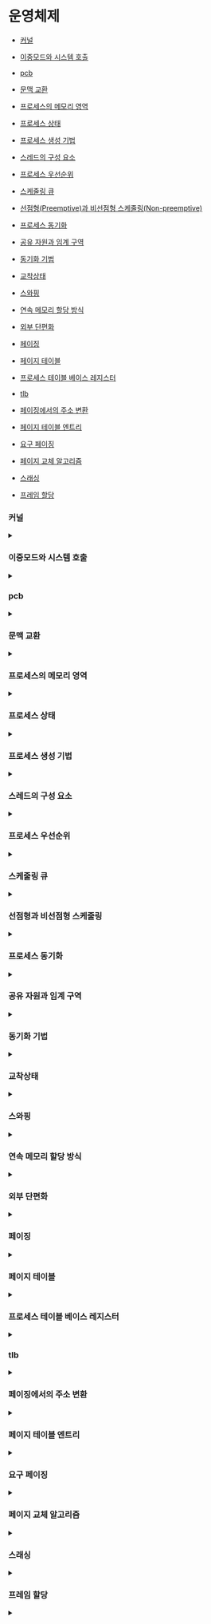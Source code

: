 # 운영체제

- [커널](#커널)
- [이중모드와 시스템 호출](#이중모드와-시스템-호출)
- [pcb](#pcb)
- [문맥 교환](#문맥-교환)
- [프로세스의 메모리 영역](#프로세스의-메모리-영역)

- [프로세스 상태](#프로세스-상태)
- [프로세스 생성 기법](#프로세스-생성-기법)
- [스레드의 구성 요소](#스레드의-구성-요소)
- [프로세스 우선순위](#프로세스-우선순위)
- [스케줄링 큐](#스케줄링-큐)
- [선점형(Preemptive)과 비선점형 스케줄링(Non-preemptive)](#선점형과-비선점형-스케줄링)

- [프로세스 동기화](#프로세스-동기화)
- [공유 자원과 임계 구역](#공유-자원과-임계-구역)
- [동기화 기법](#동기화-기법)

- [교착상태](#교착상태)
- [스와핑](#스와핑)
- [연속 메모리 할당 방식](#연속-메모리-할당-방식)
- [외부 단편화](#외부-단편화)

- [페이징](#페이징)
- [페이지 테이블](#페이지-테이블)
- [프로세스 테이블 베이스 레지스터](#프로세스-테이블-베이스-레지스터)
- [tlb](#tlb)
- [페이징에서의 주소 변환](#페이징에서의-주소-변환)
- [페이지 테이블 엔트리](#페이지-테이블-엔트리)
- [요구 페이징](#요구-페이징)
- [페이지 교체 알고리즘](#페이지-교체-알고리즘)
- [스래싱](#스래싱)
- [프레임 할당](#프레임-할당)

### 커널

<details>
<summary></summary>

운영체제의 핵심 서비스를 담당하는 부분을 커널(kernal)
- 프로세스 관리
- 자원 접근 및 할당
- 파일 시스템 관리

</details>


### 이중모드와 시스템 호출

<details>
<summary></summary>

CPU가 명령어를 실행하는 모드를 크게 사용자 모드와 커널 모드로 구분하는 방식

- 사용자 모드
    - 운영체제 서비스를 제공받을 수 없는 실행 모드
    - 커널 영역의 코드를 실행할 수 없는 실행 모드
    - 자원 접근 불가
- 커널 모드
    - 운영체제의 서비스를 제공받을 수 있는 실행 모드
    - 자원 접근을 비롯한 모든 명령어 실행 가능

시스템 호출     
- 커널 모드로 전환하여 실행하기 위해 호출
- 일종의 소프트웨어 인터럽트

</details>

### pcb

<details>
<summary></summary>

빠르게 번갈아 수행되는 프로세스들을 관리하기 위해 사용하는 자료구조 
운영체제는 커널 영역에 적재된 PCB를 보고 프로세스를 관리

PCB에 담기는 대표적인 정보
- pid
- 레지스터 값
- 프로세스 상태
- CPU 스케줄링 정보
- 메모리 정보
- 사용한 파일과 입출력장치 정보

</details>


### 문맥 교환

<details>
<summary></summary>

실행 문맥을 백업해두면 언제든 해당 프로세스의 실행을 재개할 수 있다
- 새로운 프로세스 실행을 위해 문맥을 복구하는 과정을
- 문맥  교환(context switching)이라 한다

</details>

### 프로세스의 메모리 영역

<details>
<summary></summary>

크게 코드 영역(=텍스트 영역), 데이터 영역, 힙 영역, 스택영역으로 프로세스는 사용자 영역에 저장

실행되는 동안 크기가 고정적 - 정적 할당 영역
- 코드 영역
    - 실행할 수 있는 코드, 기계어로 이루어진 명령어 저장
    - 데이터가 아닌 CPU가 실행할 명령어가 담기기에 read-only
- 데이터 영역
    - 프로그램 실행동안 유지할 데이터
    - 전역변수

실행 되는 동안 크기가 가변적 - 동적 할당 영역
- 힙 영역
    - 프로그래머가 직접 할당할 수 있는 저장공간
- 스택 영역
    - 데이터가 일시적으로 저장되는 공간
    - 매개변수, 지역변수
- 메모리간 충돌 방지를 위해 힙, 스택영역은 반대 방향으로 주소 할당

</details>

### 프로세스 상태

<details>
<summary></summary>

- 생성
- 준비
- 실행
    - 타이머 인터럽트 발생 시(할당된 시간 모두 사용 시) 준비상태
- 대기
- 종료

</details>

### 프로세스 생성 기법

<details>
<summary></summary>

시스템 호출

- fork : 자식 프로세스 생성
- exec : 자신의 메모리 공간을 다른 프로그램으로 교체(복사된 부모 프로세스의 메모리 영역과 별개)

</details>

### 스레드의 구성 요소

<details>
<summary></summary>

스레드 ID, 프로그램 카운터를 비롯한 레지스터값, 스택 등

실행에 필요한 최소한의 정보

프로세스를 이루는 모든 스레드들은 그 프로세스의 자원을 공유할 수 있다

</details>

### 프로세스 우선순위

<details>
<summary></summary>

I/O Bound Process, 입출력 집중 프로세스 > CPU Bound Process, CPU 집중 프로세스

I/O Bound Process 대기 상태에 더 많이 존재하기 떄문

</details>

### 스케줄링 큐

<details>
<summary></summary>

특정 자원(cpu,hdd, i/o devcie)을 이용하고 싶어하는 프로세스들을 큐에 삽입해서 자원을 이용하도록 만듦

</details>

### 선점형과 비선점형 스케줄링

<details>
<summary></summary>

선점형 스케줄링

현재 CPU를 사용중인 프로세스로부터 CPU 자원을 빼앗아 다른 프로세스에 할당

- 장점
    - 어느 한 프로세스의 자원 독점을 막고 프로세스들에 골고루 자원을 배분 가능
- 단점
    - 그만큼 문맥 교환 과정에서 오버헤드가 발생할 수 있다

비선점형 스케줄링

현재 CPU를 사용중인 프로세스의 작업이 끝날 때까지 프로세스 기다리기

- 장점
    - 선점형 스케줄링에 비해 문맥 교환에서 발생하는 오버헤드가 적다
- 단점
    - 모든 프로세스가 골고루 자원을 이용하기 어렵다


</details>


### 프로세스 동기화

<details>
<summary></summary>

실행 순서 제어: 프로세스를 올바른 순서대로 실행하기

상호 배제: 동시에 접근해서는 안되는 자원에 하나의 프로세스만 접근하게 하기

</details>

### 공유 자원과 임계 구역

<details>
<summary></summary>

공유 자원: 여러 프로세스 혹은 스레드가 공유하는 자원

임계 구역: 동시에 실행하면 문제가 발생하는 자원에 접근하는 코드 영역

</details>


### 동기화 기법

<details>
<summary></summary>

뮤텍스 락
세마포어
모니터

</details>


### 교착상태

<details>
<summary></summary>
 
일어나지 않을 사건을 기다리며 진행이 멈춰 버리는 현상

발생 조건
- 상호 배제
- 점유와 대기
- 비선점
- 환형 대기

 해결 방법
- 교착 상태 예방
- 교착 상태 회피
- 교착 상태 검출 후 회복
- 교착 상태 무시

</details>

### 스와핑

<details>
<summary></summary>

현재 사용되지 않는 프로세스들을 보조기억장치의 일부 영역(스왑 영역)으로 쫓아내고, 그렇게 생긴 빈 공간에 새 프로세스 적재

</details>

### 연속 메모리 할당 방식

<details>
<summary></summary>

프로세스는 메모리의 빈 공간에 할당

최초 적합, 최적 적합, 최악 적합

</details>

### 외부 단편화

<details>
<summary></summary>

- 프로세스들이 실행되고 종료되길 반복하며 메모리 사이에 빈 공간 발생

- 프로세스를 할당하기 어려울 만큼 작은 메모리 공간들로 인해 메모리가 낭비되는 현상

해결 방법

- 메모리 압축

- 가상 메모리 기법, 페이징

</details>

### 페이징

<details>
<summary></summary>

- 페이징은 프로세스를 일정한 크기로 자르고, 이를 메모리에 불연속적으로 할당하여 외부 단편화를 해결한다
- 프로세스의 논리 주소 공간을 페이지(page)라는 일정 단위로 자르고,
- 메모리의 물리 주소 공간을 프레임(frame)이라는 페이지와 동일한 일정한 단위로 자른 뒤
- 페이지를 프레임에 할당하는 가상 메모리 관리 기법
- 페이징에서의 스와핑을 통해 물리 메모리보다 큰 프로세스도 실행 가능

</details>

### 페이지 테이블

<details>
<summary></summary>

페이지 번호와 프레임 번호를 짝지어 주는 일종의 이정표
- CPU는 그저 논리 주소를 순차적으로 실행하면 될 뿐
- 내부 단편화 발생 가능

</details>

### 프로세스 테이블 베이스 레지스터

<details>
<summary></summary>

- 프로세스마다 페이지 테이블이 있고, 각 페이지 테이블은 CPU내의 프로세스 테이블 베이스 레지스터(PTBR)가 가리킨다(저장).
- 페이지 테이블이 메모리에 있다면 메모리 접근 시간이 두배로 걸리는 문제가 생김

</details>

### tlb

<details>
<summary></summary>

- CPU 곁에 페이지 테이블의 캐시 메모리
- 페이지 테이블의 일부를 가져와 저장하여 불필요한 메모리 접근을 줄일 수 있다

</details>

### 페이징에서의 주소 변환

<details>
<summary></summary>

- 접근하려는 주소가 그 페이지 혹은 프레임으로부터 얼마나 떨어져 있는지
- 페이징 시스템에서의 논리 주소
- 페이지 번호(page number)와 변위(offset)
- <페이지 번호, 변위>로 이루어진 논리 주소는 페이지 테이블을 통해 <프레임 번호, 변위>로 이루어진 물리주소로 변환

</details>

### 페이지 테이블 엔트리

<details>
<summary></summary>

- 유효비트
    - 현재 해당 페이지에 접근 가능한지 여부

- 보호 비트
    - 페이지 보호 기능을 위해 존재하는 비트

- 참조 비트
    - CPU가 이 페이지에 접근한 적이 있는지 여부

- 수정 비트(=dirty bit)
    - CPU가 이 페이지에 데이터를 쓴 적이 있는지 여부

</details>

### 요구 페이징

<details>
<summary></summary>

처음부터 모든 페이지를 적재하지 않고 필요한 페이지만을 메모리에 적재하는 기법

</details>


### 페이지 교체 알고리즘

<details>
<summary></summary>

당장 실행에 필요한 페이지를 적재하려면 적재된 페이지를 보조기억장치로 내보내야 하는데 어떤 페이지를 내보내는 방법(알고리즘)이 페이지 교체 알고리즘

페이지 폴트가 적은 알고리즘이 좋은 페이지 교체 알고리즘

- FIFO 페이지 교체 알고리즘
    - 모리에 가장 먼저 올라온 페이지부터 내보내는 방식 
- FIFO 페이지 교체 알고리즘_보완책
    - 2차 기회(second-chance) 페이지 교체 알고리즘
- 최적 페이지 교체 알고리즘
    - 앞으로의 사용 빈도가 가장 낮은 페이지를 교체하는 알고리즘
- LRU(Least-Recently-Used) 페이지 교체 알고리즘
    - 가장 오래 사용되지 않은 페이지 교체

</details>

### 스래싱

<details>
<summary></summary>

프로세스가 실행되는 시간보다 페이징에 더 많은 시간을 소요하여 성능(CPU 이용률)이 저해되는 문제

</details>

### 프레임 할당

<details>
<summary></summary>

정적 할당 방식
- 균등 할당(equal allocation)
- 비례 할당(proportional allocation)

동적 할당 방식
- 작업 집합 모델(Working set Model)
- 페이지 폴트 빈도

</details>

